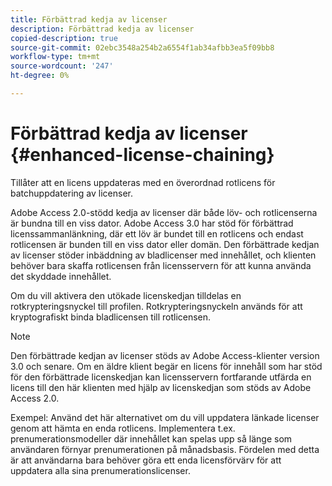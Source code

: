 ```yaml
---
title: Förbättrad kedja av licenser
description: Förbättrad kedja av licenser
copied-description: true
source-git-commit: 02ebc3548a254b2a6554f1ab34afbb3ea5f09bb8
workflow-type: tm+mt
source-wordcount: '247'
ht-degree: 0%

---
```


# Förbättrad kedja av licenser {#enhanced-license-chaining}

Tillåter att en licens uppdateras med en överordnad rotlicens för batchuppdatering av licenser.

Adobe Access 2.0-stödd kedja av licenser där både löv- och rotlicenserna är bundna till en viss dator. Adobe Access 3.0 har stöd för förbättrad licenssammanlänkning, där ett löv är bundet till en rotlicens och endast rotlicensen är bunden till en viss dator eller domän. Den förbättrade kedjan av licenser stöder inbäddning av bladlicenser med innehållet, och klienten behöver bara skaffa rotlicensen från licensservern för att kunna använda det skyddade innehållet.

Om du vill aktivera den utökade licenskedjan tilldelas en rotkrypteringsnyckel till profilen. Rotkrypteringsnyckeln används för att kryptografiskt binda bladlicensen till rotlicensen.

>[!NOTE]
>
>Den förbättrade kedjan av licenser stöds av Adobe Access-klienter version 3.0 och senare. Om en äldre klient begär en licens för innehåll som har stöd för den förbättrade licenskedjan kan licensservern fortfarande utfärda en licens till den här klienten med hjälp av licenskedjan som stöds av Adobe Access 2.0.

Exempel: Använd det här alternativet om du vill uppdatera länkade licenser genom att hämta en enda rotlicens. Implementera t.ex. prenumerationsmodeller där innehållet kan spelas upp så länge som användaren förnyar prenumerationen på månadsbasis. Fördelen med detta är att användarna bara behöver göra ett enda licensförvärv för att uppdatera alla sina prenumerationslicenser.

